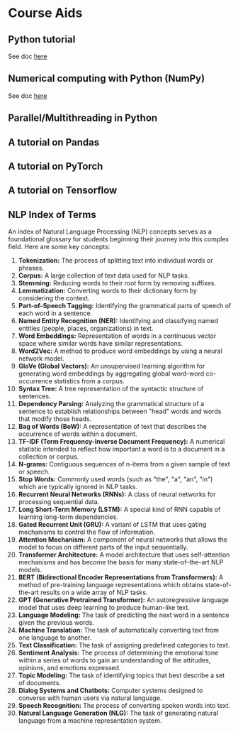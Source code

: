 # Course Aids

## Python tutorial

See doc [here](./docs/python.md)

## Numerical computing with Python (NumPy)

See doc [here](./docs/numpy.md)

## Parallel/Multithreading in Python

## A tutorial on Pandas

## A tutorial on PyTorch

## A tutorial on Tensorflow

## NLP Index of Terms

An index of Natural Language Processing (NLP) concepts serves as a foundational glossary for students beginning their journey into this complex field. Here are some key concepts:

1. **Tokenization:** The process of splitting text into individual words or phrases.
2. **Corpus:** A large collection of text data used for NLP tasks.
3. **Stemming:** Reducing words to their root form by removing suffixes.
4. **Lemmatization:** Converting words to their dictionary form by considering the context.
5. **Part-of-Speech Tagging:** Identifying the grammatical parts of speech of each word in a sentence.
6. **Named Entity Recognition (NER):** Identifying and classifying named entities (people, places, organizations) in text.
7. **Word Embeddings:** Representation of words in a continuous vector space where similar words have similar representations.
8. **Word2Vec:** A method to produce word embeddings by using a neural network model.
9. **GloVe (Global Vectors):** An unsupervised learning algorithm for generating word embeddings by aggregating global word-word co-occurrence statistics from a corpus.
10. **Syntax Tree:** A tree representation of the syntactic structure of sentences.
11. **Dependency Parsing:** Analyzing the grammatical structure of a sentence to establish relationships between "head" words and words that modify those heads.
12. **Bag of Words (BoW):** A representation of text that describes the occurrence of words within a document.
13. **TF-IDF (Term Frequency-Inverse Document Frequency):** A numerical statistic intended to reflect how important a word is to a document in a collection or corpus.
14. **N-grams:** Contiguous sequences of n-items from a given sample of text or speech.
15. **Stop Words:** Commonly used words (such as "the", "a", "an", "in") which are typically ignored in NLP tasks.
16. **Recurrent Neural Networks (RNNs):** A class of neural networks for processing sequential data.
17. **Long Short-Term Memory (LSTM):** A special kind of RNN capable of learning long-term dependencies.
18. **Gated Recurrent Unit (GRU):** A variant of LSTM that uses gating mechanisms to control the flow of information.
19. **Attention Mechanism:** A component of neural networks that allows the model to focus on different parts of the input sequentially.
20. **Transformer Architecture:** A model architecture that uses self-attention mechanisms and has become the basis for many state-of-the-art NLP models.
21. **BERT (Bidirectional Encoder Representations from Transformers):** A method of pre-training language representations which obtains state-of-the-art results on a wide array of NLP tasks.
22. **GPT (Generative Pretrained Transformer):** An autoregressive language model that uses deep learning to produce human-like text.
23. **Language Modeling:** The task of predicting the next word in a sentence given the previous words.
24. **Machine Translation:** The task of automatically converting text from one language to another.
25. **Text Classification:** The task of assigning predefined categories to text.
26. **Sentiment Analysis:** The process of determining the emotional tone within a series of words to gain an understanding of the attitudes, opinions, and emotions expressed.
27. **Topic Modeling:** The task of identifying topics that best describe a set of documents.
28. **Dialog Systems and Chatbots:** Computer systems designed to converse with human users via natural language.
29. **Speech Recognition:** The process of converting spoken words into text.
30. **Natural Language Generation (NLG):** The task of generating natural language from a machine representation system.